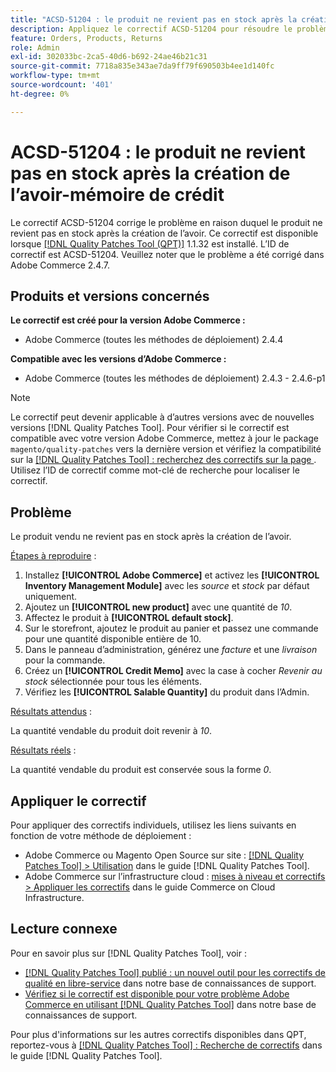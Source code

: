 ```yaml
---
title: "ACSD-51204 : le produit ne revient pas en stock après la création de l’avoir de crédit"
description: Appliquez le correctif ACSD-51204 pour résoudre le problème Adobe Commerce en raison duquel le produit ne revient pas en stock après la création de l’avoir.
feature: Orders, Products, Returns
role: Admin
exl-id: 302033bc-2ca5-40d6-b692-24ae46b21c31
source-git-commit: 7718a835e343ae7da9ff79f690503b4ee1d140fc
workflow-type: tm+mt
source-wordcount: '401'
ht-degree: 0%

---
```


# ACSD-51204 : le produit ne revient pas en stock après la création de l’avoir-mémoire de crédit

Le correctif ACSD-51204 corrige le problème en raison duquel le produit ne revient pas en stock après la création de l’avoir. Ce correctif est disponible lorsque [[!DNL Quality Patches Tool (QPT)]](/help/announcements/adobe-commerce-announcements/magento-quality-patches-released-new-tool-to-self-serve-quality-patches.md) 1.1.32 est installé. L’ID de correctif est ACSD-51204. Veuillez noter que le problème a été corrigé dans Adobe Commerce 2.4.7.

## Produits et versions concernés

**Le correctif est créé pour la version Adobe Commerce :**

* Adobe Commerce (toutes les méthodes de déploiement) 2.4.4

**Compatible avec les versions d’Adobe Commerce :**

* Adobe Commerce (toutes les méthodes de déploiement) 2.4.3 - 2.4.6-p1

>[!NOTE]
>
>Le correctif peut devenir applicable à d’autres versions avec de nouvelles versions [!DNL Quality Patches Tool]. Pour vérifier si le correctif est compatible avec votre version Adobe Commerce, mettez à jour le package `magento/quality-patches` vers la dernière version et vérifiez la compatibilité sur la [[!DNL Quality Patches Tool] : recherchez des correctifs sur la page ](<https://experienceleague.adobe.com/tools/commerce-quality-patches/index.html?lang=fr>). Utilisez l’ID de correctif comme mot-clé de recherche pour localiser le correctif.

## Problème

Le produit vendu ne revient pas en stock après la création de l’avoir.

<u>Étapes à reproduire</u> :

1. Installez **[!UICONTROL Adobe Commerce]** et activez les **[!UICONTROL Inventory Management Module]** avec les *source* et *stock* par défaut uniquement.
1. Ajoutez un **[!UICONTROL new product]** avec une quantité de *10*.
1. Affectez le produit à **[!UICONTROL default stock]**.
1. Sur le storefront, ajoutez le produit au panier et passez une commande pour une quantité disponible entière de 10.
1. Dans le panneau d’administration, générez une *facture* et une *livraison* pour la commande.
1. Créez un **[!UICONTROL Credit Memo]** avec la case à cocher *Revenir au stock* sélectionnée pour tous les éléments.
1. Vérifiez les **[!UICONTROL Salable Quantity]** du produit dans l’Admin.

<u>Résultats attendus</u> :

La quantité vendable du produit doit revenir à *10*.

<u>Résultats réels</u> :

La quantité vendable du produit est conservée sous la forme *0*.

## Appliquer le correctif

Pour appliquer des correctifs individuels, utilisez les liens suivants en fonction de votre méthode de déploiement :

* Adobe Commerce ou Magento Open Source sur site : [[!DNL Quality Patches Tool] > Utilisation](<https://experienceleague.adobe.com/docs/commerce-operations/tools/quality-patches-tool/usage.html?lang=fr>) dans le guide [!DNL Quality Patches Tool].
* Adobe Commerce sur l’infrastructure cloud : [mises à niveau et correctifs > Appliquer les correctifs](https://experienceleague.adobe.com/docs/commerce-cloud-service/user-guide/develop/upgrade/apply-patches.html?lang=fr) dans le guide Commerce on Cloud Infrastructure.

## Lecture connexe

Pour en savoir plus sur [!DNL Quality Patches Tool], voir :

* [[!DNL Quality Patches Tool] publié : un nouvel outil pour les correctifs de qualité en libre-service](/help/announcements/adobe-commerce-announcements/magento-quality-patches-released-new-tool-to-self-serve-quality-patches.md) dans notre base de connaissances de support.
* [Vérifiez si le correctif est disponible pour votre problème Adobe Commerce en utilisant  [!DNL Quality Patches Tool]](/help/support-tools/patches-available-in-qpt-tool/check-patch-for-magento-issue-with-magento-quality-patches.md) dans notre base de connaissances de support.

Pour plus d&#39;informations sur les autres correctifs disponibles dans QPT, reportez-vous à [[!DNL Quality Patches Tool] : Recherche de correctifs](<https://experienceleague.adobe.com/tools/commerce-quality-patches/index.html?lang=fr>) dans le guide [!DNL Quality Patches Tool].
